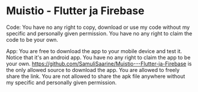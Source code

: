 # Muistio - Flutter ja Firebase

Code:
You have no any right to copy, download or use my code without my specific and personally given permission.
You have no any right to claim the code to be your own.

App:
You are free to download the app to your mobile device and test it. Notice that it's an android app.
You have no any right to claim the app to be your own.
https://github.com/SamuliSaarine/Muistio---Flutter-ja-Firebase is the only allowed source to download the app. You are allowed to freely share the link.
You are not allowed to share the apk file anywhere without my specific and personally given permission.
